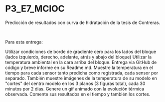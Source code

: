 # P3_E7_MCIOC
Predicción de resultados con curva de hidratación de la tesis de Contreras.

<br>

Para esta entrega:

Utilizar condiciones de borde de gradiente cero para los lados del bloque (lados izquierdo, derecho, adelante, atrás y abajo del bloque)
Utilizar la temperatura ambiental en la cara arriba del bloque. 
Entrega via GitHub de código y breve informe en su Readme.md. Muestre la temperatura en el tiempo para cada sensor tanto predicha como registrada, cada sensor por separado. También muestre imágenes de la temperatura de su modelo en "cortes" del centro modelo en los 3 planos (3 figuras total), cada 30 minutos por 2 dias. Genere un gif animado con la evolución térmica observada. Comente sus resultados en el tiempo y también los cortes. 

 

